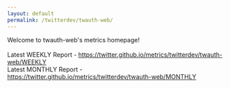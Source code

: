 ```yaml
---
layout: default
permalink: /twitterdev/twauth-web/
---
```

Welcome to twauth-web's metrics homepage!
<br><br>
Latest WEEKLY Report - <a href="https://twitter.github.io/metrics/twitterdev/twauth-web/WEEKLY">https://twitter.github.io/metrics/twitterdev/twauth-web/WEEKLY</a>
<br>
Latest MONTHLY Report - <a href="https://twitter.github.io/metrics/twitterdev/twauth-web/MONTHLY">https://twitter.github.io/metrics/twitterdev/twauth-web/MONTHLY</a>
<br>
